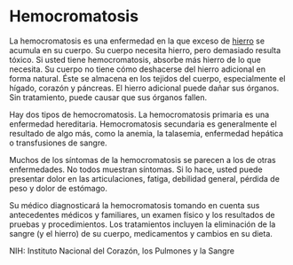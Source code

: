 Hemocromatosis
==============


La hemocromatosis es una enfermedad en la que exceso de [hierro](https://medlineplus.gov/spanish/iron.html) se acumula en su cuerpo. Su cuerpo necesita hierro, pero demasiado resulta tóxico. Si usted tiene hemocromatosis, absorbe más hierro de lo que necesita. Su cuerpo no tiene cómo deshacerse del hierro adicional en forma natural. Éste se almacena en los tejidos del cuerpo, especialmente el hígado, corazón y páncreas. El hierro adicional puede dañar sus órganos. Sin tratamiento, puede causar que sus órganos fallen. 


Hay dos tipos de hemocromatosis. La hemocromatosis primaria es una enfermedad hereditaria. Hemocromatosis secundaria es generalmente el resultado de algo más, como la anemia, la talasemia, enfermedad hepática o transfusiones de sangre.


Muchos de los síntomas de la hemocromatosis se parecen a los de otras enfermedades. No todos muestran síntomas. Si lo hace, usted puede presentar dolor en las articulaciones, fatiga, debilidad general, pérdida de peso y dolor de estómago.


Su médico diagnosticará la hemocromatosis tomando en cuenta sus antecedentes médicos y familiares, un examen físico y los resultados de pruebas y procedimientos. Los tratamientos incluyen la eliminación de la sangre (y el hierro) de su cuerpo, medicamentos y cambios en su dieta.


NIH: Instituto Nacional del Corazón, los Pulmones y la Sangre 

